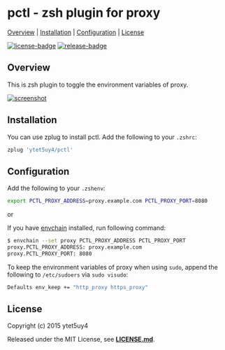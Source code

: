 # pctl - zsh plugin for proxy

[Overview](#overview) |
[Installation](#installation) |
[Configuration](#configuration) |
[License](#license)

[![license-badge]][license-link]
[![release-badge]][release-link]

## Overview

This is zsh plugin to toggle the environment variables of proxy.

[![screenshot]][demo-link]

## Installation

You can use zplug to install pctl.
Add the following to your `.zshrc`:

```zsh
zplug 'ytet5uy4/pctl'
```

## Configuration

Add the following to your `.zshenv`:

```zsh
export PCTL_PROXY_ADDRESS=proxy.example.com PCTL_PROXY_PORT=8080
```

or

If you have [envchain][envchain-link] installed, run following command:

```zsh
$ envchain --set proxy PCTL_PROXY_ADDRESS PCTL_PROXY_PORT
proxy.PCTL_PROXY_ADDRESS: proxy.example.com
proxy.PCTL_PROXY_PORT: 8080
```

To keep the environment variables of proxy when using `sudo`,
append the following to `/etc/sudoers` via `sudo visudo`:

```zsh
Defaults env_keep += "http_proxy https_proxy"
```

## License

Copyright (c) 2015 ytet5uy4

Released under the MIT License, see **[LICENSE.md][license-link]**.

[screenshot]: https://image.ytet5uy4.com/170920171514.png
[release-badge]: https://img.shields.io/github/release/ytet5uy4/pctl.svg?style=flat-square
[license-badge]: https://img.shields.io/github/license/ytet5uy4/pctl.svg?style=flat-square

[demo-link]: //asciinema.org/a/59no1i98y61fvpdcq3n086r3h
[release-link]: //github.com/ytet5uy4/pctl/releases/latest
[license-link]: LICENSE.md
[envchain-link]: //github.com/sorah/envchain

